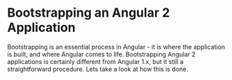 # Bootstrapping an Angular 2 Application

Bootstrapping is an essential process in Angular - it is where the application is built, and where Angular comes to life. Bootstrapping Angular 2 applications is certainly different from Angular 1.x, but it still a straightforward procedure. Lets take a look at how this is done. 